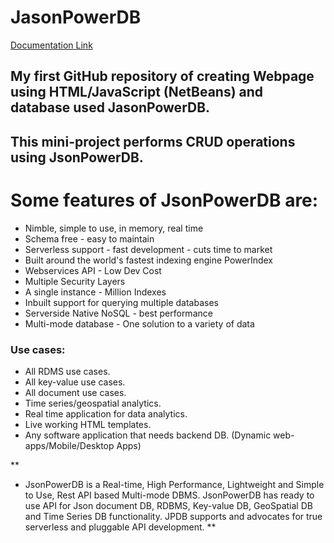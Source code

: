 # JasonPowerDB


[Documentation Link](http://login2explore.com/jpdb/docs.html)

## My first GitHub repository of creating Webpage using HTML/JavaScript (NetBeans) and database used JasonPowerDB.
## This mini-project performs CRUD operations using JsonPowerDB.

# Some features of JsonPowerDB are:

* Nimble, simple to use, in memory, real time
* Schema free - easy to maintain
* Serverless support - fast development - cuts time to market
* Built around the world's fastest indexing engine PowerIndex
* Webservices API - Low Dev Cost
* Multiple Security Layers
* A single instance - Million Indexes
* Inbuilt support for querying multiple databases
* Serverside Native NoSQL - best performance
* Multi-mode database - One solution to a variety of data

### Use cases:

* All RDMS use cases.
* All key-value use cases.
* All document use cases.
* Time series/geospatial analytics.
* Real time application for data analytics.
* Live working HTML templates.
* Any software application that needs backend DB. (Dynamic web-apps/Mobile/Desktop Apps)

**
- JsonPowerDB is a Real-time, High Performance, Lightweight and Simple to Use, Rest API based Multi-mode DBMS. JsonPowerDB has ready to use API for Json document DB, RDBMS, Key-value DB, GeoSpatial DB and Time Series DB functionality. JPDB supports and advocates for true serverless and pluggable API development.
**
